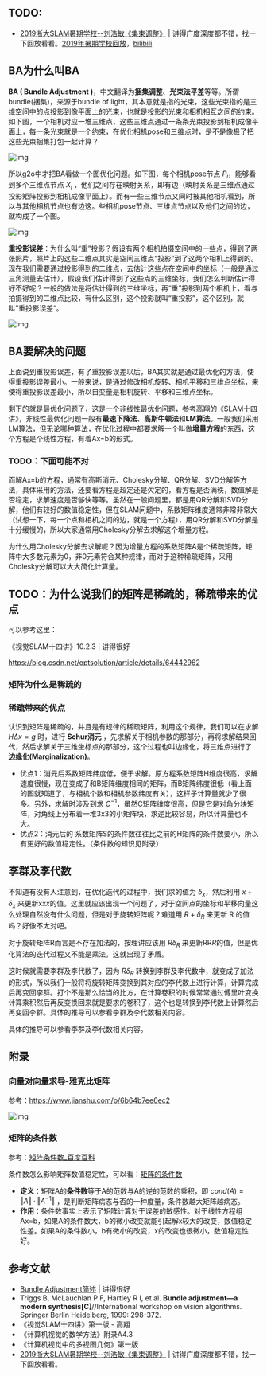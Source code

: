



## TODO:

- [2019浙大SLAM暑期学校--刘浩敏《集束调整》](https://blog.csdn.net/qq_15698613/article/details/97263646) | 讲得广度深度都不错，找一下回放看看。[2019年暑期学校回放](https://blog.csdn.net/qq_15698613/article/details/96872721)，[bilibili](https://space.bilibili.com/36728694)

## BA为什么叫BA

**BA ( Bundle Adjustment )**，中文翻译为**捆集调整**、**光束法平差**等等。所谓bundle(捆集)，来源于bundle of light，其本意就是指的光束，这些光束指的是三维空间中的点投影到像平面上的光束，也就是投影的光束和相机相互之间的约束。如下图，一个相机对应一堆三维点，这些三维点通过一条条光束投影到相机成像平面上，每一条光束就是一个约束，在优化相机pose和三维点时，是不是像极了把这些光束捆集打包一起计算？

![img](.markdown.images/20190505165152874.jpg)

所以g2o中才把BA看做一个图优化问题。如下图，每个相机pose节点 $P_i$，能够看到多个三维点节点 $X_i$ ，他们之间存在映射关系，即有边（映射关系是三维点通过投影矩阵投影到相机成像平面上）。而有一些三维节点又同时被其他相机看到，所以与其他相机节点也有边这。些相机pose节点、三维点节点以及他们之间的边，就构成了一个图。

![img](.markdown.images/20190505165233924.png)

**重投影误差**：为什么叫“重”投影？假设有两个相机拍摄空间中的一些点，得到了两张照片，照片上的这些二维点其实是空间三维点“投影”到了这两个相机上得到的。现在我们需要通过投影得到的二维点，去估计这些点在空间中的坐标（一般是通过三角测量去估计），假设我们估计得到了这些点的三维坐标，我们怎么判断估计得好不好呢？一般的做法是将估计得到的三维坐标，再“重”投影到两个相机上，看与拍摄得到的二维点比较，有什么区别，这个投影就叫“重投影”，这个区别，就叫”重投影误差“。

![img](.markdown.images/gdgc-45-11-180244-1-2.jpg)



## BA要解决的问题

上面说到重投影误差，有了重投影误差以后，BA其实就是通过最优化的方法，使得重投影误差最小。一般来说，是通过修改相机旋转、相机平移和三维点坐标，来使得重投影误差最小，所以自变量是相机旋转、平移和三维点坐标。

剩下的就是最优化问题了，这是一个非线性最优化问题，参考高翔的《SLAM十四讲》，非线性最优化问题一般有**最速下降法**、**高斯牛顿法**和**LM算法**。一般我们采用LM算法，但无论哪种算法，在优化过程中都要求解一个叫做**增量方程**的东西，这个方程是个线性方程，有着Ax=b的形式。

### TODO：下面可能不对

而解Ax=b的方程，通常有高斯消元、Cholesky分解、QR分解、SVD分解等方法，具体采用的方法，还要看方程是超定还是欠定的，看方程是否满秩，数值解是否稳定，求解速度是否够快等等。虽然在一般问题里，都是用QR分解和SVD分解，他们有较好的数值稳定性，但在SLAM问题中，系数矩阵维度通常非常非常大（试想一下，每一个点和相机之间的边，就是一个方程），用QR分解和SVD分解是十分缓慢的，所以大家通常用Cholesky分解去求解这个增量方程。

为什么用Cholesky分解去求解呢？因为增量方程的系数矩阵A是个稀疏矩阵，矩阵中大多数元素为0，非0元素符合某种规律，而对于这种稀疏矩阵，采用Cholesky分解可以大大简化计算量。

## TODO：为什么说我们的矩阵是稀疏的，稀疏带来的优点

可以参考这里：

《视觉SLAM十四讲》10.2.3 | 讲得很好

https://blog.csdn.net/optsolution/article/details/64442962

### 矩阵为什么是稀疏的

### 稀疏带来的优点

认识到矩阵是稀疏的，并且是有规律的稀疏矩阵，利用这个规律，我们可以在求解 $H\Delta x=g$ 时，进行 **Schur消元** ，先求解关于相机参数的那部分，再将求解结果回代，然后求解关于三维坐标点的那部分，这个过程也叫边缘化，将三维点进行了 **边缘化(Marginalization)**。 

- 优点1：消元后系数矩阵纬度低，便于求解。原方程系数矩阵H维度很高，求解速度很慢，现在变成了和B矩阵维度相同的矩阵，而B矩阵纬度很低（看上面的图就知道了，与相机个数和相机参数纬度有关），这样子计算量就少了很多。另外，求解时涉及到求  $C^{-1}$，虽然C矩阵维度很高，但是它是对角分块矩阵，对角线上分布着一堆3x3的小矩阵块，求逆比较容易，所以计算量也不大。
- 优点2：消元后的 系数矩阵S的条件数往往比之前的H矩阵的条件数要小，所以有更好的数值稳定性。（条件数的知识见附录）



## 李群及李代数

不知道有没有人注意到，在优化迭代的过程中，我们求的值为 $\delta_x$，然后利用 $x+\delta_x$ 来更新xx*x*的值。这里就应该出现一个问题了，对于空间点的坐标和平移向量这么处理自然没有什么问题，但是对于旋转矩阵呢？难道用 $R+\delta_R$  来更新 R 的值吗？好像不太对吧。

对于旋转矩阵R而言是不存在加法的，按理讲应该用 $R\delta_R$ 来更新RR*R*的值，但是优化算法的迭代过程又不能是乘法，这就出现了矛盾。

这时候就需要李群及李代数了，因为 $R\delta_R$ 转换到李群及李代数中，就变成了加法的形式，所以我们一般将将旋转矩阵变换到其对应的李代数上进行计算，计算完成后再变回李群。打个不是那么恰当的比方，在计算卷积的时候常常通过傅里叶变换计算乘积然后再反变换回来就是要求的卷积了，这个也是转换到李代数上计算然后再变回李群。具体的推导可以参看李群及李代数相关内容。

具体的推导可以参看李群及李代数相关内容。

## 附录

### 向量对向量求导-雅克比矩阵

参考：https://www.jianshu.com/p/6b64b7ee6ec2

![img](.markdown.images/6634703-7b7eb6930558d4f5.png)

### 矩阵的条件数

参考：[矩阵条件数_百度百科](https://baike.baidu.com/item/矩阵条件数/10150161)

条件数怎么影响矩阵数值稳定性，可以看：[矩阵的条件数](https://zhuanlan.zhihu.com/p/91393594)

- **定义**：矩阵A的**条件数**等于A的范数与A的逆的范数的乘积，即 $cond(A)=‖A‖·‖A^{-1}‖$ ，是判断矩阵病态与否的一种度量，条件数越大矩阵越病态。
- **作用**：条件数事实上表示了矩阵计算对于误差的敏感性。对于线性方程组Ax=b，如果A的条件数大，b的微小改变就能引起解x较大的改变，数值稳定性差。如果A的条件数小，b有微小的改变，x的改变也很微小，数值稳定性好。

## 参考文献

- [Bundle Adjustment简述](https://blog.csdn.net/optsolution/article/details/64442962) | 讲得很好
- Triggs B, McLauchlan P F, Hartley R I, et al. **Bundle adjustment—a modern synthesis[C]**//International workshop on vision algorithms. Springer Berlin Heidelberg, 1999: 298-372.
- 《视觉SLAM十四讲》第一版 - 高翔
- 《计算机视觉的数学方法》附录A4.3
- 《计算机视觉中的多视图几何》第一版
- [2019浙大SLAM暑期学校--刘浩敏《集束调整》](https://blog.csdn.net/qq_15698613/article/details/97263646) | 讲得广度深度都不错，找一下回放看看。